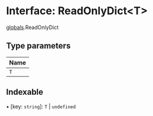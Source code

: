 # Interface: ReadOnlyDict<T\>

[globals](../modules/globals.md).ReadOnlyDict

## Type parameters

| Name |
| :------ |
| `T` |

## Indexable

▪ [key: `string`]: `T` \| `undefined`
